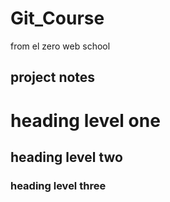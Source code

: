 # Git_Course
from el zero web school
## project notes
# heading level one
## heading level two
### heading level three
